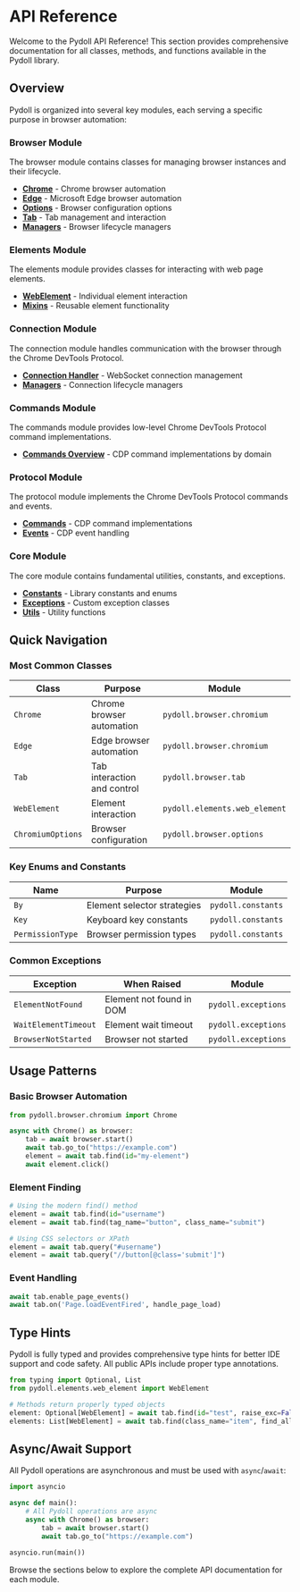 # API Reference

Welcome to the Pydoll API Reference! This section provides comprehensive documentation for all classes, methods, and functions available in the Pydoll library.

## Overview

Pydoll is organized into several key modules, each serving a specific purpose in browser automation:

### Browser Module
The browser module contains classes for managing browser instances and their lifecycle.

- **[Chrome](browser/chrome.md)** - Chrome browser automation
- **[Edge](browser/edge.md)** - Microsoft Edge browser automation  
- **[Options](browser/options.md)** - Browser configuration options
- **[Tab](browser/tab.md)** - Tab management and interaction
- **[Managers](browser/managers.md)** - Browser lifecycle managers

### Elements Module
The elements module provides classes for interacting with web page elements.

- **[WebElement](elements/web_element.md)** - Individual element interaction
- **[Mixins](elements/mixins.md)** - Reusable element functionality

### Connection Module
The connection module handles communication with the browser through the Chrome DevTools Protocol.

- **[Connection Handler](connection/connection.md)** - WebSocket connection management
- **[Managers](connection/managers.md)** - Connection lifecycle managers

### Commands Module
The commands module provides low-level Chrome DevTools Protocol command implementations.

- **[Commands Overview](commands/index.md)** - CDP command implementations by domain

### Protocol Module
The protocol module implements the Chrome DevTools Protocol commands and events.

- **[Commands](protocol/commands.md)** - CDP command implementations
- **[Events](protocol/events.md)** - CDP event handling

### Core Module
The core module contains fundamental utilities, constants, and exceptions.

- **[Constants](core/constants.md)** - Library constants and enums
- **[Exceptions](core/exceptions.md)** - Custom exception classes
- **[Utils](core/utils.md)** - Utility functions

## Quick Navigation

### Most Common Classes

| Class | Purpose | Module |
|-------|---------|--------|
| `Chrome` | Chrome browser automation | `pydoll.browser.chromium` |
| `Edge` | Edge browser automation | `pydoll.browser.chromium` |
| `Tab` | Tab interaction and control | `pydoll.browser.tab` |
| `WebElement` | Element interaction | `pydoll.elements.web_element` |
| `ChromiumOptions` | Browser configuration | `pydoll.browser.options` |

### Key Enums and Constants

| Name | Purpose | Module |
|------|---------|--------|
| `By` | Element selector strategies | `pydoll.constants` |
| `Key` | Keyboard key constants | `pydoll.constants` |
| `PermissionType` | Browser permission types | `pydoll.constants` |

### Common Exceptions

| Exception | When Raised | Module |
|-----------|-------------|--------|
| `ElementNotFound` | Element not found in DOM | `pydoll.exceptions` |
| `WaitElementTimeout` | Element wait timeout | `pydoll.exceptions` |
| `BrowserNotStarted` | Browser not started | `pydoll.exceptions` |

## Usage Patterns

### Basic Browser Automation

```python
from pydoll.browser.chromium import Chrome

async with Chrome() as browser:
    tab = await browser.start()
    await tab.go_to("https://example.com")
    element = await tab.find(id="my-element")
    await element.click()
```

### Element Finding

```python
# Using the modern find() method
element = await tab.find(id="username")
element = await tab.find(tag_name="button", class_name="submit")

# Using CSS selectors or XPath
element = await tab.query("#username")
element = await tab.query("//button[@class='submit']")
```

### Event Handling

```python
await tab.enable_page_events()
await tab.on('Page.loadEventFired', handle_page_load)
```

## Type Hints

Pydoll is fully typed and provides comprehensive type hints for better IDE support and code safety. All public APIs include proper type annotations.

```python
from typing import Optional, List
from pydoll.elements.web_element import WebElement

# Methods return properly typed objects
element: Optional[WebElement] = await tab.find(id="test", raise_exc=False)
elements: List[WebElement] = await tab.find(class_name="item", find_all=True)
```

## Async/Await Support

All Pydoll operations are asynchronous and must be used with `async`/`await`:

```python
import asyncio

async def main():
    # All Pydoll operations are async
    async with Chrome() as browser:
        tab = await browser.start()
        await tab.go_to("https://example.com")
        
asyncio.run(main())
```

Browse the sections below to explore the complete API documentation for each module. 